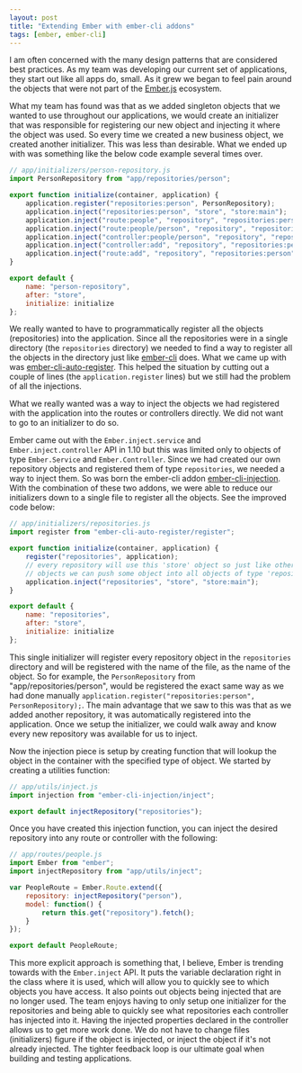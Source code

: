 ```yaml
---
layout: post
title: "Extending Ember with ember-cli addons"
tags: [ember, ember-cli]
---
```


I am often concerned with the many design patterns that are considered best
practices. As my team was developing our current set of applications, they
start out like all apps do, small. As it grew we began to feel pain around the
objects that were not part of the [Ember.js] ecosystem.

What my team has found was that as we added singleton objects that we wanted to
use throughout our applications, we would create an initializer that was
responsible for registering our new object and injecting it where the object
was used. So every time we created a new business object, we created another
initializer. This was less than desirable. What we ended up with was something
like the below code example several times over.

```javascript
// app/initializers/person-repository.js
import PersonRepository from "app/repositories/person";

export function initialize(container, application) {
    application.register("repositories:person", PersonRepository);
    application.inject("repositories:person", "store", "store:main");
    application.inject("route:people", "repository", "repositories:person");
    application.inject("route:people/person", "repository", "repositories:person");
    application.inject("controller:people/person", "repository", "repositories:person");
    application.inject("controller:add", "repository", "repositories:person");
    application.inject("route:add", "repository", "repositories:person");
}

export default {
    name: "person-repository",
    after: "store",
    initialize: initialize
};
```

We really wanted to have to programmatically register all the objects (repositories)
into the application. Since all the repositories were in a single directory
(the `repositories` directory) we needed to find a way to register all the
objects in the directory just like [ember-cli] does. What we came up with was
[ember-cli-auto-register].  This helped the situation by cutting out a couple
of lines (the `application.register` lines) but we still had the problem of all
the injections.

What we really wanted was a way to inject the objects we had registered with
the application into the routes or controllers directly. We did not want to go
to an initializer to do so.

Ember came out with the `Ember.inject.service` and `Ember.inject.controller`
API in 1.10 but this was limited only to objects of type `Ember.Service` and
`Ember.Controller`. Since we had created our own repository objects and
registered them of type `repositories`, we needed a way to inject them. So was
born the ember-cli addon [ember-cli-injection].  With the combination of these
two addons, we were able to reduce our initializers down to a single file to
register all the objects. See the improved code below:

```javascript
// app/initializers/repositories.js
import register from "ember-cli-auto-register/register";

export function initialize(container, application) {
    register("repositories", application);
    // every repository will use this 'store' object so just like other
    // objects we can push some object into all objects of type 'repositories'
    application.inject("repositories", "store", "store:main");
}

export default {
    name: "repositories",
    after: "store",
    initialize: initialize
};
```

This single initializer will register every repository object in the
`repositories` directory and will be registered with the name of the file, as
the name of the object. So for example, the `PersonRepository` from
"app/repositories/person", would be registered the exact same way as we had
done manually `application.register("repositories:person", PersonRepository);`.
The main advantage that we saw to this was that as we added another repository,
it was automatically registered into the application. Once we setup the
initializer, we could walk away and know every new repository was available for
us to inject.

Now the injection piece is setup by creating function that will lookup the
object in the container with the specified type of object. We started by
creating a utilities function:

```javascript
// app/utils/inject.js
import injection from "ember-cli-injection/inject";

export default injectRepository("repositories");
```

Once you have created this injection function, you can inject the desired
repository into any route or controller with the following:

```javascript
// app/routes/people.js
import Ember from "ember";
import injectRepository from "app/utils/inject";

var PeopleRoute = Ember.Route.extend({
    repository: injectRepository("person"),
    model: function() {
        return this.get("repository").fetch();
    }
});

export default PeopleRoute;
```

This more explicit approach is something that, I believe, Ember is trending
towards with the `Ember.inject` API. It puts the variable declaration right in
the class where it is used, which will allow you to quickly see to which
objects you have access.  It also points out objects being injected that are no
longer used. The team enjoys having to only setup one initializer for the
repositories and being able to quickly see what repositories each controller
has injected into it. Having the injected properties declared in the controller
allows us to get more work done. We do not have to change files (initializers)
figure if the object is injected, or inject the object if it's not already
injected. The tighter feedback loop is our ultimate goal when building and
testing applications.

[Ember.js]: http://emberjs.com
[ember-cli]: http://ember-cli.com
[ember-cli-injection]: https://github.com/williamsbdev/ember-cli-injection
[ember-cli-auto-register]: https://github.com/williamsbdev/ember-cli-auto-register
